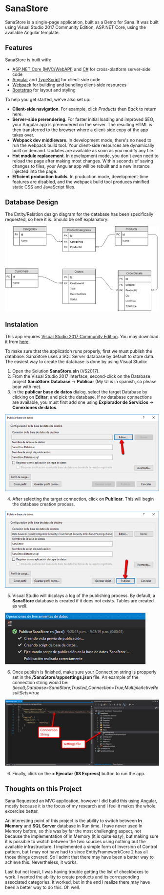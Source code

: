 # SanaStore
SanaStore is a single-page application, built as a Demo for Sana. It was built using Visual Studio 2017 Community Edition, ASP.NET Core, using the available Angular template.

## Features
SanaStore is built with:

- [ASP.NET Core (MVC/WebAPI)](https://get.asp.net/) and [C#](https://msdn.microsoft.com/en-us/library/67ef8sbd.aspx) for cross-platform server-side code
- [Angular](https://angular.io/) and [TypeScript](http://www.typescriptlang.org/) for client-side code
- [Webpack](https://webpack.github.io/) for building and bundling client-side resources
- [Bootstrap](http://getbootstrap.com/) for layout and styling

To help you get started, we've also set up:

- **Client-side navigation**. For example, click *Products* then *Back* to return here.
- **Server-side prerendering**. For faster initial loading and improved SEO, your Angular app is prerendered on the server. The resulting HTML is then transferred to the browser where a client-side copy of the app takes over.
- **Webpack dev middleware**. In development mode, there's no need to run the webpack build tool. Your client-side resources are dynamically built on demand. Updates are available as soon as you modify any file.
- **Hot module replacement**. In development mode, you don't even need to reload the page after making most changes. Within seconds of saving changes to files, your Angular app will be rebuilt and a new instance injected into the page.
- **Efficient production builds**. In production mode, development-time features are disabled, and the webpack build tool produces minified static CSS and JavaScript files.

## Database Design

The Entity/Relation design diagram for the database has been specifically requested, so here it is. Should be self explanatory:

![alt text](https://raw.githubusercontent.com/marcohern/SanaStore/master/images/dabase.design.png "Entity Relation Diagram")

## Instalation
This app requires [Visual Studio 2017 Community Edition](https://www.visualstudio.com/downloads/). You may download it from [here](https://www.visualstudio.com/downloads/).

To make sure that the application runs properly, first we must publish the database. SanaStore uses a SQL Server database by default to store data. The easiest way to create the database is done by using Visual Studio:

1. Open the Solution **SanaStore.sln** (VS2017).
2. From the Visual Studio 2017 interface, second-click on the Database project **SanaStore.Database** -> **Publicar** (My UI is in spanish, so please bear with me).
3. In the **publicar base de datos** dialog, select the target Database by clicking on **Editar**, and pick the database. If no database connections are available, you must first add one using **Explorador de Servicios** -> **Conexiones de datos**.

![alt text](https://raw.githubusercontent.com/marcohern/SanaStore/master/images/publishDb.edit.png "Publish Database . Edit")

4. After selecting the target connection, click on **Publicar**. This will begin the database creation process.

![alt text](https://raw.githubusercontent.com/marcohern/SanaStore/master/images/publishDb.publish.png "Publish Database . Publish")

5. Visual Studio will displays a log of the publishing process. By default, a **SanaStore** database is created if it does not exists. Tables are created as well.

![alt text](https://raw.githubusercontent.com/marcohern/SanaStore/master/images/publishDb.results.png "Publish database . Results")

6. Once publish is finished, make sure your Connection string is propperly set in the **/SanaStore/appsettings.json** file. An example of the connection string would be: *(local);Database=SanaStore;Trusted_Connection=True;MultipleActiveResultSets=true*

![alt text](https://raw.githubusercontent.com/marcohern/SanaStore/master/images/connString.png "Connection String")

6. Finally, click on the **> Ejecutar (IIS Express)** button to run the app.

## Thoughts on this Project

Sana Requested an MVC application, however I did build this using Angular, mostly because it is the focus of my research and I feel it makes the whole excercise better.

An interesting point of this project is the ability to switch between **In Memory** and **SQL Server** database in Run time. I have never used In Memory before, so this was by far the most challenging aspect, not because the implementation of In Memory (it is quite easy), but making sure it is possible to wsitch between the two sources using nothing but the available infrastructure. I implemented a simple form of Inversion of Control pattern, but I may not have had to since EntityFrameworkCore 2 has all those things covered. So I admit that there may have been a better way to achieve this. Nevertheless, it works. 

Last but not least, I was having trouble getting the list of checkboxes to work. I wanted the ability to create products and its corresponding associated categories. It worked, but in the end I realize there may have been a better way to do this. Oh well.   
